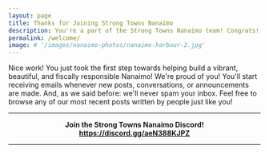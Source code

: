 ```yaml
---
layout: page
title: Thanks for Joining Strong Towns Nanaimo
description: You're a part of the Strong Towns Nanaimo team! Congrats! You'll be informed of new posts and events in your community. We won't spam your inbox with emails.
permalink: /welcome/
image: # '/images/nanaimo-photos/nanaimo-harbour-2.jpg'
---
```


Nice work! You just took the first step towards helping build a vibrant,
beautiful, and fiscally responsible Nanaimo! We're proud of you! You'll start receiving emails
whenever new posts, conversations, or announcements are made. And, as we said before: we'll never
spam your inbox. Feel free to browse any of our most recent posts written by people just like you!

***

<center><b>Join the Strong Towns Nanaimo Discord!<br><a href="https://discord.gg/aeN388KJPZ">https://discord.gg/aeN388KJPZ</a></b></center>

***
